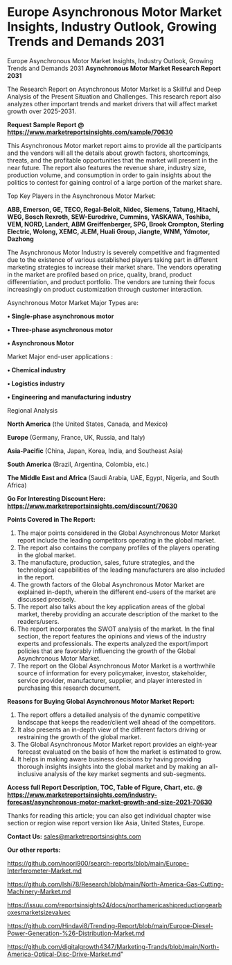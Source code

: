 # Europe Asynchronous Motor Market Insights, Industry Outlook, Growing Trends and Demands 2031
 Europe Asynchronous Motor Market Insights, Industry Outlook, Growing Trends and Demands 2031
<strong>Asynchronous Motor Market Research Report 2031</strong>

The Research Report on Asynchronous Motor Market is a Skillful and Deep Analysis of the Present Situation and Challenges. This research report also analyzes other important trends and market drivers that will affect market growth over 2025-2031.

<strong>Request Sample Report @ <a href=https://www.marketreportsinsights.com/sample/70630>https://www.marketreportsinsights.com/sample/70630</a></strong>

This Asynchronous Motor market report aims to provide all the participants and the vendors will all the details about growth factors, shortcomings, threats, and the profitable opportunities that the market will present in the near future. The report also features the revenue share, industry size, production volume, and consumption in order to gain insights about the politics to contest for gaining control of a large portion of the market share.

Top Key Players in the Asynchronous Motor Market:

<strong>ABB, Emerson, GE, TECO, Regal-Beloit, Nidec, Siemens, Tatung, Hitachi, WEG, Bosch Rexroth, SEW-Eurodrive, Cummins, YASKAWA, Toshiba, VEM, NORD, Landert, ABM Greiffenberger, SPG, Brook Crompton, Sterling Electric, Wolong, XEMC, JLEM, Huali Group, Jiangte, WNM, Ydmotor, Dazhong</strong>

The Asynchronous Motor Industry is severely competitive and fragmented due to the existence of various established players taking part in different marketing strategies to increase their market share. The vendors operating in the market are profiled based on price, quality, brand, product differentiation, and product portfolio. The vendors are turning their focus increasingly on product customization through customer interaction.

Asynchronous Motor Market Major Types are:

<strong>• Single-phase asynchronous motor

• Three-phase asynchronous motor

• Asynchronous Motor</strong>

Market Major end-user applications :

<strong>• Chemical industry

• Logistics industry

• Engineering and manufacturing industry</strong>

Regional Analysis

</u><strong><b>North America</b></strong> (the United States, Canada, and Mexico)

<strong><b>Europe </b></strong>(Germany, France, UK, Russia, and Italy)

<strong><b>Asia-Pacific</b></strong> (China, Japan, Korea, India, and Southeast Asia)

<strong><b>South America</b></strong> (Brazil, Argentina, Colombia, etc.)

<strong><b>The Middle East and Africa</b></strong> (Saudi Arabia, UAE, Egypt, Nigeria, and South Africa)

<strong>Go For Interesting Discount Here: <a href=https://www.marketreportsinsights.com/discount/70630>https://www.marketreportsinsights.com/discount/70630</a></strong>

<strong>Points Covered in The Report:</strong>
<ol>
  <li>The major points considered in the Global Asynchronous Motor Market report include the leading competitors operating in the global market.</li>
  <li>The report also contains the company profiles of the players operating in the global market.</li>
  <li>The manufacture, production, sales, future strategies, and the technological capabilities of the leading manufacturers are also included in the report.</li>
  <li>The growth factors of the Global Asynchronous Motor Market are explained in-depth, wherein the different end-users of the market are discussed precisely.</li>
  <li>The report also talks about the key application areas of the global market, thereby providing an accurate description of the market to the readers/users.</li>
  <li>The report incorporates the SWOT analysis of the market. In the final section, the report features the opinions and views of the industry experts and professionals. The experts analyzed the export/import policies that are favorably influencing the growth of the Global Asynchronous Motor Market.</li>
  <li>The report on the Global Asynchronous Motor Market is a worthwhile source of information for every policymaker, investor, stakeholder, service provider, manufacturer, supplier, and player interested in purchasing this research document.</li>
</ol>
<strong>Reasons for Buying Global Asynchronous Motor Market Report:</strong>

<ol>
  <li>The report offers a detailed analysis of the dynamic competitive landscape that keeps the reader/client well ahead of the competitors.</li>
  <li>It also presents an in-depth view of the different factors driving or restraining the growth of the global market.</li>
  <li>The Global Asynchronous Motor Market report provides an eight-year forecast evaluated on the basis of how the market is estimated to grow.</li>
  <li>It helps in making aware business decisions by having providing thorough insights insights into the global market and by making an all-inclusive analysis of the key market segments and sub-segments.</li>
</ol>
<strong>Access full Report Description, TOC, Table of Figure, Chart, etc. @ <a href=https://www.marketreportsinsights.com/industry-forecast/asynchronous-motor-market-growth-and-size-2021-70630>https://www.marketreportsinsights.com/industry-forecast/asynchronous-motor-market-growth-and-size-2021-70630</a></strong>


Thanks for reading this article; you can also get individual chapter wise section or region wise report version like Asia, United States, Europe.

<strong>Contact Us:</strong>
sales@marketreportsinsights.com

<strong>Our other reports:</strong>

<a href=https://github.com/noori900/search-reports/blob/main/Europe-Interferometer-Market.md>https://github.com/noori900/search-reports/blob/main/Europe-Interferometer-Market.md</a>

<a href=https://github.com/Ishi78/Research/blob/main/North-America-Gas-Cutting-Machinery-Market.md>https://github.com/Ishi78/Research/blob/main/North-America-Gas-Cutting-Machinery-Market.md</a>

<a href=https://issuu.com/reportsinsights24/docs/northamericashipreductiongearboxesmarketsizevaluec>https://issuu.com/reportsinsights24/docs/northamericashipreductiongearboxesmarketsizevaluec</a>

<a href=https://github.com/Hindavi8/Trending-Report/blob/main/Europe-Diesel-Power-Generation-%26-Distribution-Market.md>https://github.com/Hindavi8/Trending-Report/blob/main/Europe-Diesel-Power-Generation-%26-Distribution-Market.md</a>

<a href=https://github.com/digitalgrowth4347/Marketing-Trands/blob/main/North-America-Optical-Disc-Drive-Market.md>https://github.com/digitalgrowth4347/Marketing-Trands/blob/main/North-America-Optical-Disc-Drive-Market.md</a>"
